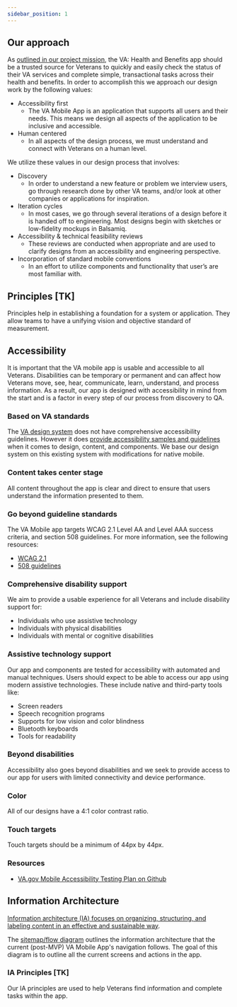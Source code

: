 ```yaml
---
sidebar_position: 1
---
```

## Our approach
As [outlined in our project mission](https://github.com/department-of-veterans-affairs/va.gov-team/blob/master/products/va-mobile-app/product/Mobile-Roadmap.md#outcomes-roadmap), the VA: Health and Benefits app should be a trusted source for Veterans to quickly and easily check the status of their VA services and complete simple, transactional tasks across their health and benefits. In order to accomplish this we approach our design work by the following values:

- Accessibility first
  - The VA Mobile App is an application that supports all users and their needs. This means we design all aspects of the application to be inclusive and accessible. 
- Human centered
  -  In all aspects of the design process, we must understand and connect with Veterans on a human level. 

We utilize these values in our design process that involves:

- Discovery 
  - In order to understand a new feature or problem we interview users, go through research done by other VA teams, and/or look at other companies or applications for inspiration. 
- Iteration cycles 
  - In most cases, we go through several iterations of a design before it is handed off to engineering. Most designs begin with sketches or low-fidelity mockups in Balsamiq.
- Accessibility & technical feasibility reviews
  - These reviews are conducted when appropriate and are used to clarify designs from an accessibility and engineering perspective.
- Incorporation of standard mobile conventions 
  - In an effort to utilize components and functionality that user’s are most familiar with.

## Principles [TK]
Principles help in establishing a foundation for a system or application. They allow teams to have a unifying vision and objective standard of measurement. 

## Accessibility 
It is important that the VA mobile app is usable and accessible to all Veterans. Disabilities can be temporary or permanent and can affect how Veterans move, see, hear, communicate, learn, understand, and process information. As a result, our app is designed with accessibility in mind from the start and is a factor in every step of our process from discovery to QA. 

### Based on VA standards
The [VA design system](https://design.va.gov/) does not have comprehensive accessibility guidelines. However it does [provide accessibility samples and guidelines](https://design.va.gov/design/#accessibility) when it comes to design, content, and components. We base our design system on this existing system with modifications for native mobile. 

### Content takes center stage
All content throughout the app is clear and direct to ensure that users understand the information presented to them. 

### Go beyond guideline standards
The VA Mobile app targets WCAG 2.1 Level AA and Level AAA success criteria, and section 508 guidelines. For more information, see the following resources:

- [WCAG 2.1](https://www.w3.org/TR/WCAG21/)
- [508 guidelines](https://www.access-board.gov/ict/#508-chapter-1-application-and-administration)

### Comprehensive disability support
We aim to provide a usable experience for all Veterans and include disability support for:

- Individuals who use assistive technology
- Individuals with physical disabilities 
- Individuals with mental or cognitive disabilities

### Assistive technology support
Our app and components are tested for accessibility with automated and manual techniques. Users should expect to be able to access our app using modern assistive technologies. These include native and third-party tools like:

- Screen readers
- Speech recognition programs
- Supports for low vision and color blindness
- Bluetooth keyboards
- Tools for readability

### Beyond disabilities
Accessibility also goes beyond disabilities and we seek to provide access to our app for users with limited connectivity and device performance. 

### Color
All of our designs have a 4:1 color contrast ratio.

### Touch targets
Touch targets should be a minimum of 44px by 44px.

### Resources

- [VA.gov Mobile Accessibility Testing Plan on Github](https://github.com/department-of-veterans-affairs/va.gov-team/blob/master/products/va-mobile-app/testing/Accessibility%20Test%20Plan.md)

## Information Architecture
[Information architecture (IA) focuses on organizing, structuring, and labeling content in an effective and sustainable way](https://www.usability.gov/what-and-why/information-architecture.html).

The [sitemap/flow diagram](https://github.com/department-of-veterans-affairs/va.gov-team/tree/master/products/va-mobile-app/ux-design/information-architecture) outlines the information architecture that the current (post-MVP) VA Mobile App's navigation follows. The goal of this diagram is to outline all the current screens and actions in the app.

### IA Principles [TK]
Our IA principles are used to help Veterans find information and complete tasks within the app. 